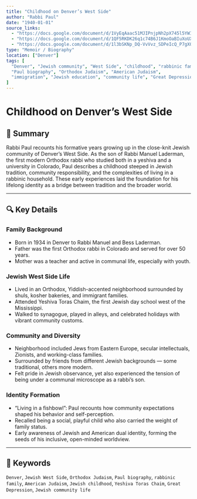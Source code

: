 ```yaml
---
title: "Childhood on Denver’s West Side"
author: "Rabbi Paul"
date: "1940-01-01"
source_links:
  - "https://docs.google.com/document/d/1VyEqAaac51MJIPnjpNh2pX745l5YWIuf/edit?usp=share_link&ouid=116172739222740275984&rtpof=true&sd=true"
  - "https://docs.google.com/document/d/1QF5RKDK26q1c74B6J1KmoOaBIuXoUXF-/edit?usp=share_link&ouid=116172739222740275984&rtpof=true&sd=true"
  - "https://docs.google.com/document/d/1l3bSKNp_DQ-VvVvz_SDPeIcQ_P7gXQ2V/edit?usp=share_link&ouid=116172739222740275984&rtpof=true&sd=true"
type: "Memoir / Biography"
location: ["Denver"]
tags: [
  "Denver", "Jewish community", "West Side", "childhood", "rabbinic family", 
  "Paul biography", "Orthodox Judaism", "American Judaism", 
  "immigration", "Jewish education", "community life", "Great Depression"
]
---
```


# Childhood on Denver’s West Side

## 📝 Summary

Rabbi Paul recounts his formative years growing up in the close-knit Jewish community of Denver’s West Side. As the son of Rabbi Manuel Laderman, the first modern Orthodox rabbi who studied both in a yeshiva and a university in Colorado, Paul describes a childhood steeped in Jewish tradition, community responsibility, and the complexities of living in a rabbinic household. These early experiences laid the foundation for his lifelong identity as a bridge between tradition and the broader world.

---

## 🔍 Key Details

### Family Background
- Born in 1934 in Denver to Rabbi Manuel and Bess Laderman.
- Father was the first Orthodox rabbi in Colorado and served for over 50 years.
- Mother was a teacher and active in communal life, especially with youth.

### Jewish West Side Life
- Lived in an Orthodox, Yiddish-accented neighborhood surrounded by shuls, kosher bakeries, and immigrant families.
- Attended Yeshiva Toras Chaim, the first Jewish day school west of the Mississippi.
- Walked to synagogue, played in alleys, and celebrated holidays with vibrant community customs.

### Community and Diversity
- Neighborhood included Jews from Eastern Europe, secular intellectuals, Zionists, and working-class families.
- Surrounded by friends from different Jewish backgrounds — some traditional, others more modern.
- Felt pride in Jewish observance, yet also experienced the tension of being under a communal microscope as a rabbi’s son.

### Identity Formation
- “Living in a fishbowl”: Paul recounts how community expectations shaped his behavior and self-perception.
- Recalled being a social, playful child who also carried the weight of family status.
- Early awareness of Jewish and American dual identity, forming the seeds of his inclusive, open-minded worldview.

---

## 🧠 Keywords
`Denver`, `Jewish West Side`, `Orthodox Judaism`, `Paul biography`, `rabbinic family`, `American Judaism`, `Jewish childhood`, `Yeshiva Toras Chaim`, `Great Depression`, `Jewish community life`
